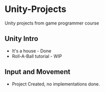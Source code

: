 # Unity-Projects
Unity projects from game programmer course

## Unity Intro
- It's a house - Done
- Roll-A-Ball tutorial - WIP

## Input and Movement
- Project Created, no implementations done.
